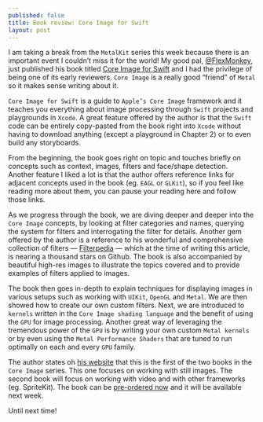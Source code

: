 ```yaml
---
published: false
title: Book review: Core Image for Swift
layout: post
---
```

I am taking a break from the `MetalKit` series this week because there is an important event I couldn’t miss it for the world! My good pal, [@FlexMonkey](https://twitter.com/FlexMonkey), just published his book titled [Core Image for Swift](https://itunes.apple.com/us/book/core-image-for-swift/id1073029980) and I had the privilege of being one of its early reviewers. `Core Image` is a really good “friend” of `Metal` so it makes sense writing about it.

`Core Image for Swift` is a guide to `Apple’s Core Image` framework and it teaches you everything about image processing through `Swift` projects and playgrounds in `Xcode`. A great feature offered by the author is that the `Swift` code can be entirely copy-pasted from the book right into `Xcode` without having to download anything (except a playground in Chapter 2) or to even build any storyboards.

From the beginning, the book goes right on topic and touches briefly on concepts such as context, images, filters and face/shape detection. Another feature I liked a lot is that the author offers reference links for adjacent concepts used in the book (eg. `EAGL` or `GLKit`), so if you feel like reading more about them, you can pause your reading here and follow those links.

As we progress through the book, we are diving deeper and deeper into the `Core Image` concepts, by looking at filter categories and names, querying the system for filters and interrogating the filter for details. Another gem offered by the author is a reference to his wonderful and comprehensive collection of filters — [Filterpedia](https://github.com/FlexMonkey/Filterpedia) — which at the time of writing this article, is nearing a thousand stars on Github. The book is also accompanied by beautiful high-res images to illustrate the topics covered and to provide examples of filters applied to images.

The book then goes in-depth to explain techniques for displaying images in various setups such as working with `UIKit`, `OpenGL` and `Metal`. We are then showed how to create our own custom filters. Next, we are introduced to `kernels` written in the `Core Image shading language` and the benefit of using the `GPU` for image processing. Another great way of leveraging the tremendous power of the `GPU` is by writing your own custom `Metal kernels` or by even using the `Metal Performance Shaders` that are tuned to run optimally on each and every `GPU` family.

The author states oh [his website](https://flexmonkey.blogspot.co.uk) that this is the first of the two books in the `Core Image` series. This one focuses on working with still images. The second book will focus on working with video and with other frameworks (eg. SpriteKit). The book can be [pre-ordered now](https://itunes.apple.com/us/book/core-image-for-swift/id1073029980) and it will be available next week. 

Until next time!